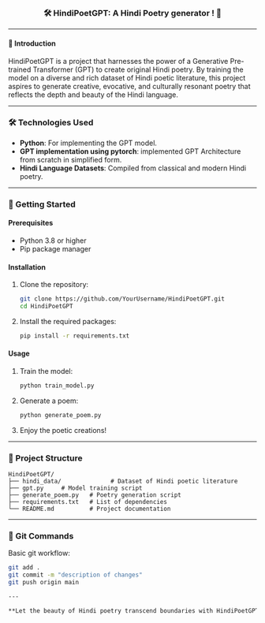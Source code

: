 

<div align="center">
    <h3>🛠️ HindiPoetGPT: A Hindi Poetry generator ! 🤖</h3>
</div>

---

#### 📜 Introduction

HindiPoetGPT is a project that harnesses the power of a Generative Pre-trained Transformer (GPT) to create original Hindi poetry. By training the model on a diverse and rich dataset of Hindi poetic literature, this project aspires to generate creative, evocative, and culturally resonant poetry that reflects the depth and beauty of the Hindi language.

---

### 🛠️ Technologies Used  
- **Python**: For implementing the GPT model.  
- **GPT implementation using pytorch**: implemented GPT Architecture from scratch in simplified form.  
- **Hindi Language Datasets**: Compiled from classical and modern Hindi poetry.  

---

### 🚀 Getting Started  

#### Prerequisites  
- Python 3.8 or higher  
- Pip package manager  

#### Installation  
1. Clone the repository:  
   ```bash
   git clone https://github.com/YourUsername/HindiPoetGPT.git
   cd HindiPoetGPT
   ```  
2. Install the required packages:  
   ```bash
   pip install -r requirements.txt
   ```  

#### Usage  
1. Train the model:  
   ```bash
   python train_model.py
   ```  
2. Generate a poem:  
   ```bash
   python generate_poem.py 
   ```  
3. Enjoy the poetic creations!  

---

### 📂 Project Structure  
```plaintext
HindiPoetGPT/  
├── hindi_data/              # Dataset of Hindi poetic literature   
├── gpt.py     # Model training script  
├── generate_poem.py   # Poetry generation script  
├── requirements.txt   # List of dependencies  
└── README.md          # Project documentation  
```

---

### 📝 Git Commands

Basic git workflow:
```bash
git add .
git commit -m "description of changes"
git push origin main

---

**Let the beauty of Hindi poetry transcend boundaries with HindiPoetGPT!**
```  

















